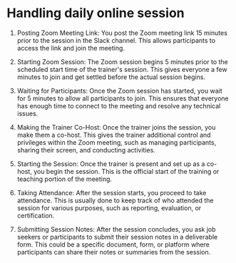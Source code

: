# Handling daily online session
1.  Posting Zoom Meeting Link: You post the Zoom meeting link 15 minutes prior to the session in the Slack channel. This allows participants to access the link and join the meeting.
    
2.  Starting Zoom Session: The Zoom session begins 5 minutes prior to the scheduled start time of the trainer's session. This gives everyone a few minutes to join and get settled before the actual session begins.
    
3.  Waiting for Participants: Once the Zoom session has started, you wait for 5 minutes to allow all participants to join. This ensures that everyone has enough time to connect to the meeting and resolve any technical issues.
    
4.  Making the Trainer Co-Host: Once the trainer joins the session, you make them a co-host. This gives the trainer additional control and privileges within the Zoom meeting, such as managing participants, sharing their screen, and conducting activities.
    
5.  Starting the Session: Once the trainer is present and set up as a co-host, you begin the session. This is the official start of the training or teaching portion of the meeting.
    
6.  Taking Attendance: After the session starts, you proceed to take attendance. This is usually done to keep track of who attended the session for various purposes, such as reporting, evaluation, or certification.
    
7.  Submitting Session Notes: After the session concludes, you ask job seekers or participants to submit their session notes in a deliverable form. This could be a specific document, form, or platform where participants can share their notes or summaries from the session.
